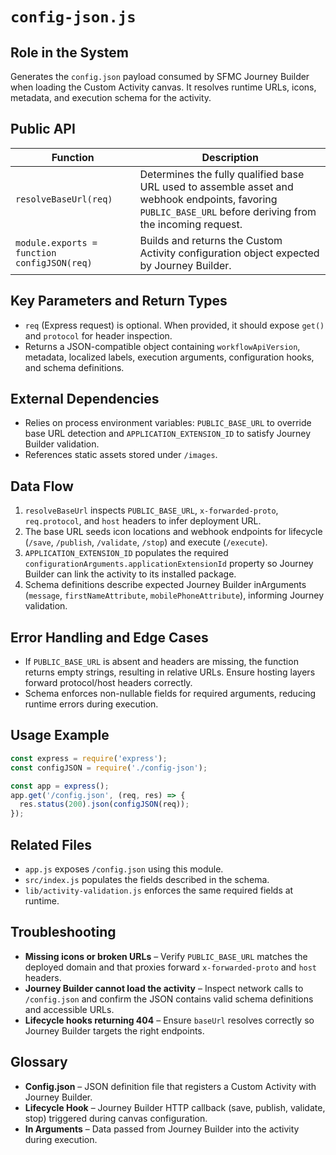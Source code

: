 # `config-json.js`

## Role in the System
Generates the `config.json` payload consumed by SFMC Journey Builder when loading the Custom Activity canvas. It resolves runtime URLs, icons, metadata, and execution schema for the activity.

## Public API

| Function | Description |
| --- | --- |
| `resolveBaseUrl(req)` | Determines the fully qualified base URL used to assemble asset and webhook endpoints, favoring `PUBLIC_BASE_URL` before deriving from the incoming request. |
| `module.exports = function configJSON(req)` | Builds and returns the Custom Activity configuration object expected by Journey Builder. |

## Key Parameters and Return Types

* `req` (Express request) is optional. When provided, it should expose `get()` and `protocol` for header inspection.
* Returns a JSON-compatible object containing `workflowApiVersion`, metadata, localized labels, execution arguments, configuration hooks, and schema definitions.

## External Dependencies

* Relies on process environment variables: `PUBLIC_BASE_URL` to override base URL detection and `APPLICATION_EXTENSION_ID` to satisfy Journey Builder validation.
* References static assets stored under `/images`.

## Data Flow

1. `resolveBaseUrl` inspects `PUBLIC_BASE_URL`, `x-forwarded-proto`, `req.protocol`, and `host` headers to infer deployment URL.
2. The base URL seeds icon locations and webhook endpoints for lifecycle (`/save`, `/publish`, `/validate`, `/stop`) and execute (`/execute`).
3. `APPLICATION_EXTENSION_ID` populates the required `configurationArguments.applicationExtensionId` property so Journey Builder can link the activity to its installed package.
4. Schema definitions describe expected Journey Builder inArguments (`message`, `firstNameAttribute`, `mobilePhoneAttribute`), informing Journey validation.

## Error Handling and Edge Cases

* If `PUBLIC_BASE_URL` is absent and headers are missing, the function returns empty strings, resulting in relative URLs. Ensure hosting layers forward protocol/host headers correctly.
* Schema enforces non-nullable fields for required arguments, reducing runtime errors during execution.

## Usage Example

```js
const express = require('express');
const configJSON = require('./config-json');

const app = express();
app.get('/config.json', (req, res) => {
  res.status(200).json(configJSON(req));
});
```

## Related Files

* `app.js` exposes `/config.json` using this module.
* `src/index.js` populates the fields described in the schema.
* `lib/activity-validation.js` enforces the same required fields at runtime.

## Troubleshooting

* **Missing icons or broken URLs** – Verify `PUBLIC_BASE_URL` matches the deployed domain and that proxies forward `x-forwarded-proto` and `host` headers.
* **Journey Builder cannot load the activity** – Inspect network calls to `/config.json` and confirm the JSON contains valid schema definitions and accessible URLs.
* **Lifecycle hooks returning 404** – Ensure `baseUrl` resolves correctly so Journey Builder targets the right endpoints.

## Glossary

* **Config.json** – JSON definition file that registers a Custom Activity with Journey Builder.
* **Lifecycle Hook** – Journey Builder HTTP callback (save, publish, validate, stop) triggered during canvas configuration.
* **In Arguments** – Data passed from Journey Builder into the activity during execution.
